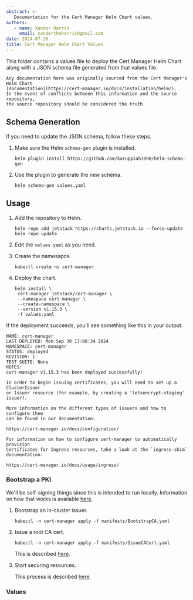 ```yaml
---
abstract: >-
   Documentation for the Cert Manager Helm Chart values.
authors:
   - name: Xander Harris
     email: xandertheharris@gmail.com
date: 2024-07-30
title: Cert Manager Helm Chart Values
---
```


This folder contains a values file to deploy the Cert Manager Helm
Chart along with a JSON schema file generated from that values file.

```{admonition} This is a copy
Any documentation here was originally sourced from the Cert Manager's
Helm Chart
[documentation](https://cert-manager.io/docs/installation/helm/).
In the event of conflicts between this information and the source repository,
the source repository should be considered the truth.
```

## Schema Generation

If you need to update the JSON schema, follow these steps.

1. Make sure the Helm `schema-gen` plugin is installed.

   ```{code-block} shell
   helm plugin install https://github.com/karuppiah7890/helm-schema-gen
   ```

2. Use the plugin to generate the new schema.

   ```{code-block} shell
   helm schema-gen values.yaml
   ```

## Usage

1. Add the repository to Helm.

   ```{code-block} shell
   helm repo add jetstack https://charts.jetstack.io --force-update
   helm repo update
   ```

2. Edit the `values.yaml` as you need.
3. Create the namesapce.

   ```{code-block} shell
   kubectl create ns cert-manager
   ```

4. Deploy the chart.

   ```{code-block} shell
   helm install \
    cert-manager jetstack/cert-manager \
    --namespace cert-manager \
    --create-namespace \
    --version v1.15.3 \
    -f values.yaml
   ```

If the deployment succeeds, you'll see something like this in your output.

```{code-block} shell
NAME: cert-manager
LAST DEPLOYED: Mon Sep 30 17:08:34 2024
NAMESPACE: cert-manager
STATUS: deployed
REVISION: 1
TEST SUITE: None
NOTES:
cert-manager v1.15.3 has been deployed successfully!

In order to begin issuing certificates, you will need to set up a ClusterIssuer
or Issuer resource (for example, by creating a 'letsencrypt-staging' issuer).

More information on the different types of issuers and how to configure them
can be found in our documentation:

https://cert-manager.io/docs/configuration/

For information on how to configure cert-manager to automatically provision
Certificates for Ingress resources, take a look at the `ingress-shim`
documentation:

https://cert-manager.io/docs/usage/ingress/
```

### Bootstrap a PKI

We'll be self-signing things since this is intended to run locally. Information
on how that works is available
[here](https://cert-manager.io/docs/configuration/selfsigned/).

1. Bootstrap an in-cluster issuer.

   ```{code-block} shell
   kubectl -n cert-manager apply -f manifests/BootstrapCA.yaml
   ```

2. Issue a root CA cert.

   ```{code-block} shell
   kubectl -n cert-manager apply -f manifests/IssueCACert.yaml
   ```

   This is described [here](https://cert-manager.io/docs/configuration/ca/).

3. Start securing resources.

   This process is described
   [here](https://cert-manager.io/docs/usage/ingress/).

### Values

```{autoyaml} charts/cert-manager/values.yaml
```
